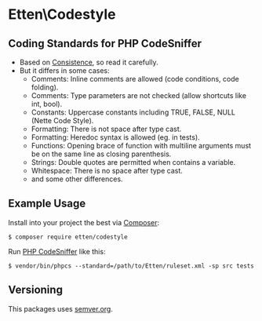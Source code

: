 # Etten\Codestyle

## Coding Standards for PHP CodeSniffer

* Based on [Consistence](https://github.com/consistence/coding-standard/tree/master/Consistence), so read it carefully.
* But it differs in some cases:
	* Comments: Inline comments are allowed (code conditions, code folding).
	* Comments: Type parameters are not checked (allow shortcuts like int, bool).
	* Constants: Uppercase constants including TRUE, FALSE, NULL (Nette Code Style).
	* Formatting: There is not space after type cast.
	* Formatting: Heredoc syntax is allowed (eg. in tests).
	* Functions: Opening brace of function with multiline arguments must be on the same line as closing parenthesis.
	* Strings: Double quotes are permitted when contains a variable.
	* Whitespace: There is no space after type cast.
	* and some other differences.

## Example Usage

Install into your project the best via [Composer](https://getcomposer.org):

	$ composer require etten/codestyle

Run [PHP CodeSniffer](https://github.com/squizlabs/PHP_CodeSniffer) like this:

	$ vendor/bin/phpcs --standard=/path/to/Etten/ruleset.xml -sp src tests

## Versioning

This packages uses [semver.org](semver.org).
